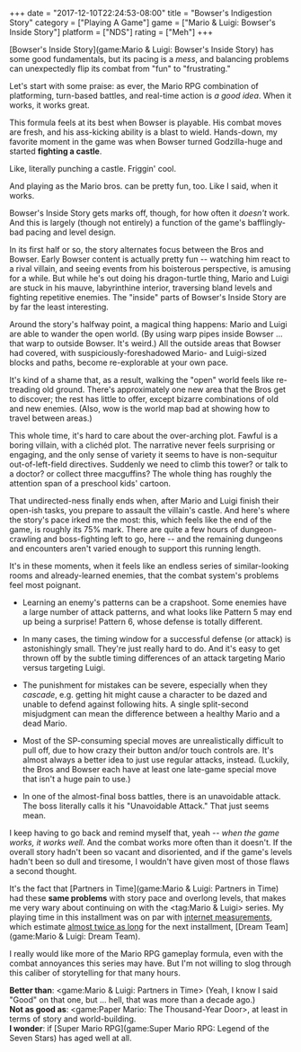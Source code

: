 +++
date = "2017-12-10T22:24:53-08:00"
title = "Bowser's Indigestion Story"
category = ["Playing A Game"]
game = ["Mario & Luigi: Bowser's Inside Story"]
platform = ["NDS"]
rating = ["Meh"]
+++

[Bowser's Inside Story](game:Mario & Luigi: Bowser's Inside Story) has some good fundamentals, but its pacing is a <i>mess</i>, and balancing problems can unexpectedly flip its combat from "fun" to "frustrating."

Let's start with some praise: as ever, the Mario RPG combination of platforming, turn-based battles, and real-time action is <i>a good idea</i>.  When it works, it works great.

This formula feels at its best when Bowser is playable.  His combat moves are fresh, and his ass-kicking ability is a blast to wield.  Hands-down, my favorite moment in the game was when Bowser turned Godzilla-huge and started <b>fighting a castle</b>.

Like, literally punching a castle.  Friggin' cool.

And playing as the Mario bros. can be pretty fun, too.  Like I said, when it works.

Bowser's Inside Story gets marks off, though, for how often it <i>doesn't</i> work.  And this is largely (though not entirely) a function of the game's bafflingly-bad pacing and level design.

In its first half or so, the story alternates focus between the Bros and Bowser.  Early Bowser content is actually pretty fun -- watching him react to a rival villain, and seeing events from his boisterous perspective, is amusing for a while.  But while he's out doing his dragon-turtle thing, Mario and Luigi are stuck in his mauve, labyrinthine interior, traversing bland levels and fighting repetitive enemies.  The "inside" parts of Bowser's Inside Story are by far the least interesting.

Around the story's halfway point, a magical thing happens: Mario and Luigi are able to wander the open world.  (By using warp pipes inside Bowser ... that warp to outside Bowser.  It's weird.)  All the outside areas that Bowser had covered, with suspiciously-foreshadowed Mario- and Luigi-sized blocks and paths, become re-explorable at your own pace.

It's kind of a shame that, as a result, walking the "open" world feels like re-treading old ground.  There's approximately one new area that the Bros get to discover; the rest has little to offer, except bizarre combinations of old and new enemies.  (Also, wow is the world map bad at showing how to travel between areas.)

This whole time, it's hard to care about the over-arching plot.  Fawful is a boring villain, with a clich&eacute;d plot.  The narrative never feels surprising or engaging, and the only sense of variety it seems to have is non-sequitur out-of-left-field directives.  Suddenly we need to climb this tower? or talk to a doctor? or collect three macguffins?  The whole thing has roughly the attention span of a preschool kids' cartoon.

That undirected-ness finally ends when, after Mario and Luigi finish their open-ish tasks, you prepare to assault the villain's castle.  And here's where the story's pace irked me the most: this, which feels like the end of the game, is roughly its 75% mark.  There are quite a few hours of dungeon-crawling and boss-fighting left to go, here -- and the remaining dungeons and encounters aren't varied enough to support this running length.

It's in these moments, when it feels like an endless series of similar-looking rooms and already-learned enemies, that the combat system's problems feel most poignant.

* Learning an enemy's patterns can be a crapshoot.  Some enemies have a large number of attack patterns, and what looks like Pattern 5 may end up being a surprise! Pattern 6, whose defense is totally different.

* In many cases, the timing window for a successful defense (or attack) is astonishingly small.  They're just really hard to do.  And it's easy to get thrown off by the subtle timing differences of an attack targeting Mario versus targeting Luigi.

* The punishment for mistakes can be severe, especially when they <i>cascade</i>, e.g. getting hit might cause a character to be dazed and unable to defend against following hits.  A single split-second misjudgment can mean the difference between a healthy Mario and a dead Mario.

* Most of the SP-consuming special moves are unrealistically difficult to pull off, due to how crazy their button and/or touch controls are.  It's almost always a better idea to just use regular attacks, instead.  (Luckily, the Bros and Bowser each have at least one late-game special move that isn't a huge pain to use.)

* In one of the almost-final boss battles, there is an unavoidable attack.  The boss literally calls it his "Unavoidable Attack."  That just seems mean.

I keep having to go back and remind myself that, yeah -- <i>when the game works, it works well.</i>  And the combat works more often than it doesn't.  If the overall story hadn't been so vacant and disoriented, and if the game's levels hadn't been so dull and tiresome, I wouldn't have given most of those flaws a second thought.

It's the fact that [Partners in Time](game:Mario & Luigi: Partners in Time) had these <b>same problems</b> with story pace and overlong levels, that makes me very wary about continuing on with the <tag:Mario & Luigi> series.  My playing time in this installment was on par with <a href="https://howlongtobeat.com/game.php?id=5619">internet measurements</a>, which estimate <a href="https://howlongtobeat.com/game.php?id=5620">almost twice as long</a> for the next installment, [Dream Team](game:Mario & Luigi: Dream Team).

I really would like more of the Mario RPG gameplay formula, even with the combat annoyances this series may have.  But I'm not willing to slog through this caliber of storytelling for that many hours.

<b>Better than</b>: <game:Mario & Luigi: Partners in Time> (Yeah, I know I said "Good" on that one, but ... hell, that was more than a decade ago.)  
<b>Not as good as</b>: <game:Paper Mario: The Thousand-Year Door>, at least in terms of story and world-building.  
<b>I wonder</b>: if [Super Mario RPG](game:Super Mario RPG: Legend of the Seven Stars) has aged well at all.
